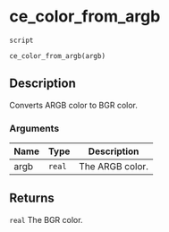 # ce_color_from_argb
`script`
```gml
ce_color_from_argb(argb)
```

## Description
Converts ARGB color to BGR color.

### Arguments
| Name | Type | Description |
| ---- | ---- | ----------- |
| argb | `real` | The ARGB color. |

## Returns
`real` The BGR color.